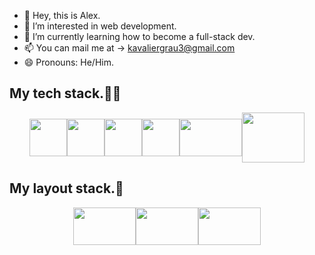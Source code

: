 - 👋 Hey, this is Alex. 
- 👀 I’m interested in web development. 
- 🌱 I’m currently learning how to become a full-stack dev.
- 📫 You can mail me at -> kavaliergrau3@gmail.com
- 😄 Pronouns: He/Him.

<!---
Iny4facelol/Iny4facelol is a ✨ special ✨ repository because its `README.md` (this file) appears on your GitHub profile.
You can click the Preview link to take a look at your changes.
--->

<h2>My tech stack.👨‍💻</h2>

<article style="display: flex; justify-content: center; align-items: center;">
  <img src="https://github.com/user-attachments/assets/15bfaeb9-fb76-4c68-ab61-a1926333ac3a" width="60" height="60">
  <img src="https://github.com/user-attachments/assets/9c457f3a-4596-4f31-b55a-67e617ae3e11" width="60" height="60">
  <img src="https://github.com/user-attachments/assets/4df71719-b39c-4b71-b003-8f14f020bef6" width="60" height="60">
  <img src="https://github.com/user-attachments/assets/33378e7a-3d79-4380-86f6-44e37834c0e7" width="60" height="60">
  <img src="https://github.com/user-attachments/assets/3630e18d-4d1f-49bc-ae33-2b169c37f0ad" width="100" height="60">
  <img src="https://github.com/user-attachments/assets/0c57ba5a-9de6-4522-aef3-421e2321f8e7" width="100" height="80">
</article>

<h2>My layout stack.🎨</h2>

<article style="display: flex; justify-content: center; align-items: center;">
    <img src="https://github.com/user-attachments/assets/773afe64-d661-408b-b870-67ee3f214c36" width="100" height="60">
    <img src="https://github.com/user-attachments/assets/cfc5ac2d-e8e0-40ce-b3da-661f8a8764f2" width="100" height="60">
    <img src="https://github.com/user-attachments/assets/446c7920-dab8-43cf-85e3-f51bb049f506" width="100" height="60">
</article>
